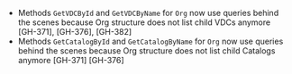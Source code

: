 * Methods `GetVDCById` and `GetVDCByName` for `Org` now use queries behind the scenes because Org 
  structure does not list child VDCs anymore  [GH-371], [GH-376], [GH-382]
* Methods `GetCatalogById` and `GetCatalogByName` for `Org`  now use queries behind the scenes because Org
  structure does not list child Catalogs anymore  [GH-371] [GH-376]

